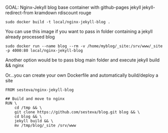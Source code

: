 GOAL: Nginx-Jekyll blog base container with github-pages jekyll jekyll-redirect-from kramdown rdiscount rouge

    sudo docker build -t local/nginx-jekyll-blog .

You can use this image if you want to pass in folder containing a jekyll already processed blog

    sudo docker run --name blog --rm -v /home/myblog/_site:/srv/www/_site  -p 4000:80 local/nginx-jekyll-blog

Another option would be to pass blog main folder and execute jekyll build && nginx

Or...you can create your own Dockerfile and automatically build/deploy a site

    FROM sesteva/nginx-jekyll-blog

    ## Build and move to nginx
    RUN \
        cd /tmp && \
        git clone https://github.com/sesteva/blog.git blog && \
        cd blog && \
        jekyll build && \
        mv /tmp/blog/_site /srv/www
